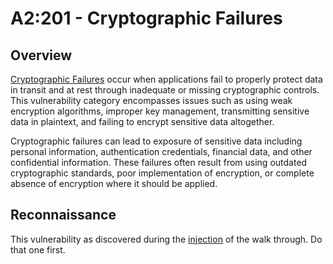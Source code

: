 # A2:201 - Cryptographic Failures

## Overview
[Cryptographic Failures](https://owasp.org/Top10/A02_2021-Cryptographic_Failures/) occur when applications fail to properly protect data in transit and at rest through inadequate or missing cryptographic controls. This vulnerability category encompasses issues such as using weak encryption algorithms, improper key management, transmitting sensitive data in plaintext, and failing to encrypt sensitive data altogether.

Cryptographic failures can lead to exposure of sensitive data including personal information, authentication credentials, financial data, and other confidential information. These failures often result from using outdated cryptographic standards, poor implementation of encryption, or complete absence of encryption where it should be applied.

## Reconnaissance
This vulnerability as discovered during the [injection](./03-injection.md) of the walk through. Do that one first.